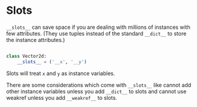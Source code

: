 # Slots

`__slots__` can save space if you are dealing with millions of instances
with few attributes. (They use tuples instead of the standard `__dict__`
to store the instance attributes.)

```python

class Vector2d:
    __slots__ = ('__x', '__y')
```

Slots will treat `x` and `y` as instance variables.

There are some considerations which come with `__slots__` like cannot
add other instance variables unless you add `__dict__` to slots and
cannot use weakref unless you add `__weakref__` to slots.